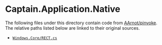 ﻿# Captain.Application.Native
The following files under this directory contain code from [AArnot/pinvoke](https://github.com/AArnott/pinvoke).
The relative paths listed below are linked to their original sources.

- [`Windows.Core/RECT.cs`](https://github.com/AArnott/pinvoke/blob/master/src/Windows.Core/RECT.cs)